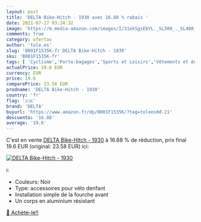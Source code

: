 ```yaml
---
layout: post
title: 'DELTA Bike-Hitch - 1930 avec 16.88 % rabais '
date: 2021-07-27 03:24:32
image: 'https://m.media-amazon.com/images/I/31ekSgsEbYL._SL500_._SL400_.jpg'
comments: true
category: ofertas
author: 'tole.es'
slug: 'B001F1535K-fr DELTA Bike-Hitch - 1930'
sku: 'B001F1535K-fr'
tags: [ 'Cyclisme','Porte-bagages','Sports et Loisirs','Vêtements et équipement de sport','delta','Équipement vélos et accessoires', ]
actualPrice: 19.6 EUR
currency: EUR
price: 19.6
comparePrice: 23.58 EUR
prodname: 'DELTA Bike-Hitch - 1930'
country: 'fr'
flag: '🇫🇷'
brand: 'DELTA'
buyurl: 'https://www.amazon.fr/dp/B001F1535K/?tag=tolees0d-21'
descuento: '16.88'
average: '19.6'
---
```


C'est en vente [DELTA Bike-Hitch - 1930](https://www.amazon.fr/dp/B001F1535K/?tag=tolees0d-21)  à  16.88 % de réduction, prix final  19.6 EUR (original: 23.58 EUR) ici:

[![DELTA Bike-Hitch - 1930](https://m.media-amazon.com/images/I/31ekSgsEbYL._SL500_._SL400_.jpg)](https://www.amazon.fr/dp/B001F1535K/?tag=tolees0d-21)

ℹ️:

- Couleurs: Noir
- Type: accessoires pour vélo denfant
- Installation simple de la fourche avant
- Un corps en aluminium résistant

[🛒 Achète-le!!](https://www.amazon.fr/dp/B001F1535K/?tag=tolees0d-21)
